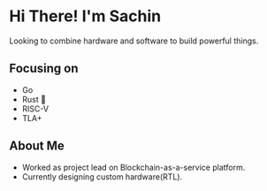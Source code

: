 Hi There! I'm Sachin
====================

Looking to combine hardware and software to build powerful things.

Focusing on
-----------
- Go
- Rust 🦀
- RISC-V
- TLA+

About Me
---------
- Worked as project lead on Blockchain-as-a-service platform.
- Currently designing custom hardware(RTL).
<!--
**anonsachin/anonsachin** is a ✨ _special_ ✨ repository because its `README.md` (this file) appears on your GitHub profile.

Here are some ideas to get you started:

- 🔭 I’m currently working on ...
- 🌱 I’m currently learning ...
- 👯 I’m looking to collaborate on ...
- 🤔 I’m looking for help with ...
- 💬 Ask me about ...
- 📫 How to reach me: ...
- 😄 Pronouns: ...
- ⚡ Fun fact: ...
-->

